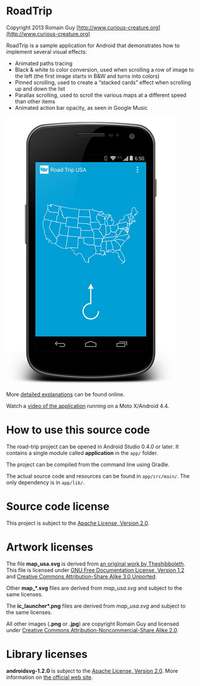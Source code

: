 RoadTrip
========

Copyright 2013 Romain Guy
[http://www.curious-creature.org](http://www.curious-creature.org)

RoadTrip is a sample application for Android that demonstrates how to implement several visual effects:

* Animated paths tracing
* Black & white to color conversion, used when scrolling a row of image to the left (the first image starts in B&W and turns into colors)
* Pinned scrolling, used to create a “stacked cards” effect when scrolling up and down the list
* Parallax scrolling, used to scroll the various maps at a different speed than other items
* Animated action bar opacity, as seen in Google Music

![RoadTrip running on Android 4.4](art/RoadTrip.png)

More [detailed explanations](http://www.curious-creature.org/2013/12/21/android-recipe-4-path-tracing) can be found online.

Watch a [video of the application](http://www.youtube.com/watch?v=-NxG3BE9QCg) running on a Moto X/Android 4.4.

How to use this source code
===========================

The road-trip project can be opened in Android Studio 0.4.0 or later. It contains a single module
called **application** in the `app/` folder.

The project can be compiled from the command line using Gradle.

The actual source code and resources can be found in `app/src/main/`. The only dependency is in `app/lib/`.

Source code license
===================

This project is subject to the [Apache License, Version 2.0](http://apache.org/licenses/LICENSE-2.0.html).

Artwork licenses
================

The file __map\_usa.svg__ is derived from [an original work by Theshibboleth](http://commons.wikimedia.org/wiki/File:Blank_US_Map.svg).
This file is licensed under [GNU Free Documentation License, Version 1.2](http://en.wikipedia.org/wiki/GNU_Free_Documentation_License) and [Creative Commons Attribution-Share Alike 3.0 Unported](http://creativecommons.org/licenses/by-sa/3.0/deed.en).

Other __map\_*.svg__ files are derived from _map_usa.svg_ and subject to the same licenses.

The __ic\_launcher*.png__ files are derived from _map_usa.svg_ and subject to the same licenses.

All other images (__.png__ or __.jpg__) are copyright Romain Guy and licensed under [Creative Commons Attribution-Noncommercial-Share Alike 2.0](http://creativecommons.org/licenses/by-nc-sa/2.0/deed.en).

Library licenses
================

__androidsvg-1.2.0__ is subject to the [Apache License, Version 2.0](http://apache.org/licenses/LICENSE-2.0.html).
More information on [the official web site](https://code.google.com/p/androidsvg/).
